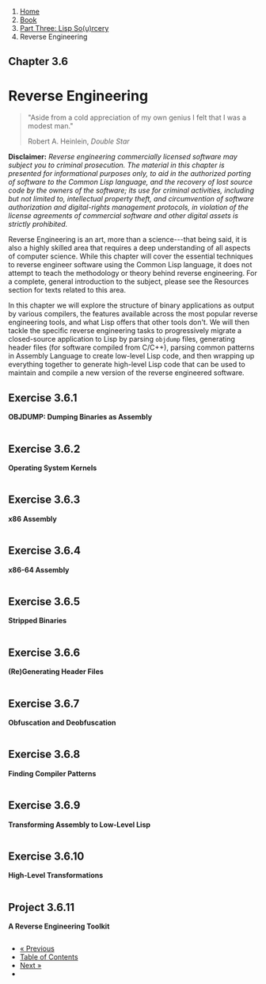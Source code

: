 <ol class="breadcrumb">
  <li><a href="/">Home</a></li>
  <li><a href="/book/">Book</a></li>
  <li><a href="/book/3-00-00-overview/">Part Three: Lisp So(u)rcery</a></li>
  <li class="active">Reverse Engineering</li>
</ol>

## Chapter 3.6

# Reverse Engineering

> "Aside from a cold appreciation of my own genius I felt that I was a modest man."
> <footer>Robert A. Heinlein, <em>Double Star</em></footer>

**Disclaimer:** *Reverse engineering commercially licensed software may subject you to criminal prosecution. The material in this chapter is presented for informational purposes only, to aid in the authorized porting of software to the Common Lisp language, and the recovery of lost source code by the owners of the software; its use for criminal activities, including but not limited to, intellectual property theft, and circumvention of software authorization and digital-rights management protocols, in violation of the license agreements of commercial software and other digital assets is strictly prohibited.*

Reverse Engineering is an art, more than a science---that being said, it is also a highly skilled area that requires a deep understanding of all aspects of computer science.  While this chapter will cover the essential techniques to reverse engineer software using the Common Lisp language, it does not attempt to teach the methodology or theory behind reverse engineering.  For a complete, general introduction to the subject, please see the Resources section for texts related to this area.

In this chapter we will explore the structure of binary applications as output by various compilers, the features available across the most popular reverse engineering tools, and what Lisp offers that other tools don't.  We will then tackle the specific reverse engineering tasks to progressively migrate a closed-source application to Lisp by parsing `objdump` files, generating header files (for software compiled from C/C++), parsing common patterns in Assembly Language to create low-level Lisp code, and then wrapping up everything together to generate high-level Lisp code that can be used to maintain and compile a new version of the reverse engineered software.

## Exercise 3.6.1

**OBJDUMP: Dumping Binaries as Assembly**

```lisp

```

## Exercise 3.6.2

**Operating System Kernels**

```lisp

```

## Exercise 3.6.3

**x86 Assembly**

```lisp

```

## Exercise 3.6.4

**x86-64 Assembly**

```lisp

```

## Exercise 3.6.5

**Stripped Binaries**

```lisp

```

## Exercise 3.6.6

**(Re)Generating Header Files**

```lisp

```

## Exercise 3.6.7

**Obfuscation and Deobfuscation**

```lisp

```

## Exercise 3.6.8

**Finding Compiler Patterns**

```lisp

```

## Exercise 3.6.9

**Transforming Assembly to Low-Level Lisp**

```lisp

```

## Exercise 3.6.10

**High-Level Transformations**

```lisp

```

## Project 3.6.11

**A Reverse Engineering Toolkit**

```lisp

```

<ul class="pager">
  <li class="previous"><a href="/book/3-05-00-system-utils/">&laquo; Previous</a></li>
  <li><a href="/book/">Table of Contents</a></li>
  <li class="next"><a href="/book/3-07-00-graphics.md">Next &raquo;</a><li>
</ul>
